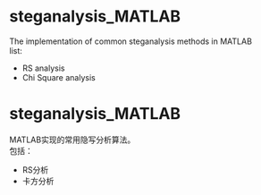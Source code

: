 # steganalysis_MATLAB
The implementation of common steganalysis methods in MATLAB  <br>
list:  <br>
* RS analysis  <br>
* Chi Square analysis <br>

# steganalysis_MATLAB  <br>
MATLAB实现的常用隐写分析算法。 <br>
包括： <br>
* RS分析  <br>
* 卡方分析 <br>
